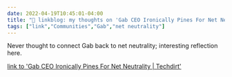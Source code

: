 ```yaml
---
date: 2022-04-19T10:45:01-04:00
title: "🔗 linkblog: my thoughts on 'Gab CEO Ironically Pines For Net Neutrality | Techdirt'"
tags: ["link","Communities","Gab","net neutrality"]
---
```

Never thought to connect Gab back to net neutrality; interesting reflection here.
 
[link to 'Gab CEO Ironically Pines For Net Neutrality | Techdirt'](https://www.techdirt.com/2022/04/19/gab-ceo-ironically-pines-for-net-neutrality/)
